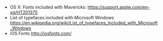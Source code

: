 
* OS X: Fonts included with Mavericks: https://support.apple.com/en-sg/HT201375
* List of typefaces included with Microsoft Windows https://en.wikipedia.org/wiki/List_of_typefaces_included_with_Microsoft_Windows
* iOS Fonts http://iosfonts.com/
